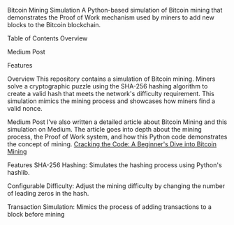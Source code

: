 Bitcoin Mining Simulation
A Python-based simulation of Bitcoin mining that demonstrates the Proof of Work mechanism used by miners to add new blocks to the Bitcoin blockchain.

Table of Contents
Overview

Medium Post

Features

Overview
This repository contains a simulation of Bitcoin mining. Miners solve a cryptographic puzzle using the SHA-256 hashing algorithm to create a valid hash that meets the network's difficulty requirement. This simulation mimics the mining process and showcases how miners find a valid nonce.

Medium Post
I’ve also written a detailed article about Bitcoin Mining and this simulation on Medium. The article goes into depth about the mining process, the Proof of Work system, and how this Python code demonstrates the concept of mining.
[Cracking the Code: A Beginner's Dive into Bitcoin Mining](https://medium.com/@navatharshini.22/cracking-the-code-a-beginners-dive-into-bitcoin-mining-1d15e6ca555d)

Features
SHA-256 Hashing: Simulates the hashing process using Python's hashlib.

Configurable Difficulty: Adjust the mining difficulty by changing the number of leading zeros in the hash.

Transaction Simulation: Mimics the process of adding transactions to a block before mining
